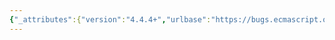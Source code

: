 ```yaml
---
{"_attributes":{"version":"4.4.4+","urlbase":"https://bugs.ecmascript.org/","maintainer":"dherman@mozilla.com"},"bug":{"bug_id":1662,"creation_ts":"2013-07-31 04:34:00 -0700","short_desc":"15.11.6.1: NativeError constructor refers to Error constructor","delta_ts":"2013-08-23 08:23:05 -0700","product":"Draft for 6th Edition","component":"editorial issue","version":"Rev 16: July 15, 2013 Draft","rep_platform":"All","op_sys":"All","bug_status":"RESOLVED","resolution":"FIXED","priority":"Normal","bug_severity":"normal","everconfirmed":true,"reporter":{"uid":"andrebargull","name":"André Bargull"},"assigned_to":{"uid":"allen","name":"Allen Wirfs-Brock"},"long_desc":[{"commentid":4636,"comment_count":0,"who":{"uid":"andrebargull","name":"André Bargull"},"bug_when":"2013-07-31 04:34:24 -0700","thetext":"First paragraph of 15.11.6.1, last sentences. Change \"This permits Error [...]\" to \"This permits NativeError [...]\"."},{"commentid":4701,"comment_count":1,"who":{"uid":"allen","name":"Allen Wirfs-Brock"},"bug_when":"2013-08-01 18:06:56 -0700","thetext":"fixed in rev17 editor's draft"},{"commentid":5134,"comment_count":2,"who":{"uid":"allen","name":"Allen Wirfs-Brock"},"bug_when":"2013-08-23 08:23:05 -0700","thetext":"fixed in rev17, August 23, 2013 draft"}]}}
---
```

